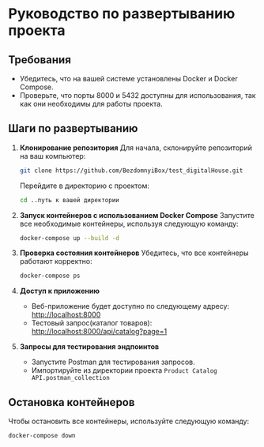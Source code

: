 # Руководство по развертыванию проекта

## Требования
- Убедитесь, что на вашей системе установлены Docker и Docker Compose.
- Проверьте, что порты 8000 и 5432 доступны для использования, так как они необходимы для работы проекта.

## Шаги по развертыванию

1. **Клонирование репозитория**
   Для начала, склонируйте репозиторий на ваш компьютер:
   ```sh
   git clone https://github.com/BezdomnyiBox/test_digitalHouse.git
   ```
   Перейдите в директорию с проектом:
   ```sh
   cd ..путь к вашей директории
   ```

2. **Запуск контейнеров с использованием Docker Compose**
   Запустите все необходимые контейнеры, используя следующую команду:
   ```sh
   docker-compose up --build -d
   ```

3. **Проверка состояния контейнеров**
   Убедитесь, что все контейнеры работают корректно:
   ```sh
   docker-compose ps
   ```

4. **Доступ к приложению**
   - Веб-приложение будет доступно по следующему адресу: [http://localhost:8000](http://localhost:8000)
   - Тестовый запрос(каталог товаров): [http://localhost:8000/api/catalog?page=1](http://localhost:8000/api/catalog?page=1)

5. **Запросы для тестирования эндпоинтов**
   - Запустите Postman для тестирования запросов.
   - Импортируйте из директории проекта ```Product Catalog API.postman_collection```

   
## Остановка контейнеров
Чтобы остановить все контейнеры, используйте следующую команду:
```sh
docker-compose down
```

